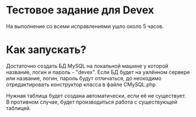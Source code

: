 # Тестовое задание для Devex

На выполнение со всеми исправлениями ушло около 5 часов.

# Как запускать?

Достаточно создать БД MySQL на локальной машине у которой название, логин и пароль - "devex".
Если БД будет на уалённом сервере или название, логин, пароль будут отличаться, до неоходимо отредактировать конструктор класса в файле CMySQL.php

Нужная таблица будет создана автоматически, если её не существует. В противном случае, будет производиться работа с существующей таблицей.
